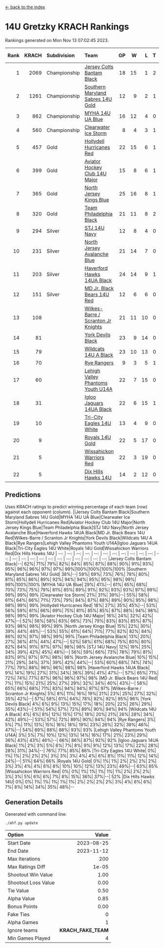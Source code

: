 [<- back to the index](readme.md)
# 14U Gretzky KRACH Rankings
Rankings generated on Mon Nov 13 07:02:45 2023.

Rank|KRACH|Subdivision|Team|GP|W|L|T|OTW|OTL|SoS|Exp Wins|Win Diff
---:|---:|:---|:---|---:|---:|---:|---:|---:|---:|---:|---:|---:
1|2069|Championship|[Jersey Colts Bantam Black](https://gamesheetstats.com/seasons/3659/teams/140580/schedule)|18|15|1|2|2|0|300|16.9|0.0
2|1261|Championship|[Southern Maryland Sabres 14U Gold](https://gamesheetstats.com/seasons/3659/teams/140588/schedule)|12|9|2|1|0|0|411|10.4|0.0
3|862|Championship|[MYHA 14U UA Blue](https://gamesheetstats.com/seasons/3659/teams/140583/schedule)|16|12|4|0|2|2|369|12.9|0.0
4|560|Championship|[Clearwater Ice Storm](https://gamesheetstats.com/seasons/3659/teams/142500/schedule)|8|4|3|1|0|0|620|5.4|0.0
5|457|Gold|[Hollydell Hurricanes Red](https://gamesheetstats.com/seasons/3659/teams/140578/schedule)|22|15|6|1|1|1|340|16.4|0.0
6|399|Gold|[Aviator Hockey Club 14U Major](https://gamesheetstats.com/seasons/3659/teams/140575/schedule)|15|8|6|1|1|1|603|9.3|-0.0
7|365|Gold|[North Jersey Kings Blue](https://gamesheetstats.com/seasons/3659/teams/140585/schedule)|25|16|8|1|3|1|362|17.4|0.0
8|320|Gold|[Team Philadelphia Black](https://gamesheetstats.com/seasons/3659/teams/140590/schedule)|21|11|8|2|2|2|514|12.9|0.0
9|294|Silver|[STJ 14U Navy](https://gamesheetstats.com/seasons/3659/teams/140589/schedule)|12|8|4|0|0|1|313|8.9|0.0
10|231|Silver|[North Jersey Avalanche Blue](https://gamesheetstats.com/seasons/3659/teams/140584/schedule)|21|14|7|0|0|1|187|14.9|0.0
11|203|Silver|[Haverford Hawks 14UA Black](https://gamesheetstats.com/seasons/3659/teams/140577/schedule)|24|14|9|1|0|2|286|15.4|0.0
12|151|Silver|[MD Jr. Black Bears 14U Red](https://gamesheetstats.com/seasons/3659/teams/140581/schedule)|12|6|6|0|0|1|202|6.9|0.0
13|108||[Wilkes-Barre / Scranton Jr Knights](https://gamesheetstats.com/seasons/3659/teams/140593/schedule)|21|11|10|0|2|0|194|11.9|0.0
14|81||[York Devils Black](https://gamesheetstats.com/seasons/3659/teams/140595/schedule)|23|9|14|0|1|0|306|9.9|0.0
15|79||[Wildcats 14U A Black](https://gamesheetstats.com/seasons/3659/teams/140592/schedule)|23|10|13|0|1|2|324|10.9|0.0
16|70||[Rye Rangers](https://gamesheetstats.com/seasons/3659/teams/140587/schedule)|9|3|5|1|1|1|271|4.4|0.0
17|60||[Lehigh Valley Phantoms Youth U14A](https://gamesheetstats.com/seasons/3659/teams/140582/schedule)|22|7|15|0|0|0|456|7.9|0.0
18|31||[Igloo Jaguars 14UA Black](https://gamesheetstats.com/seasons/3659/teams/140579/schedule)|22|6|15|1|0|0|338|7.4|0.0
19|10||[Tri-City Eagles 14U White](https://gamesheetstats.com/seasons/3659/teams/140591/schedule)|13|4|9|0|0|0|75|4.9|0.0
20|9||[Royals 14U Gold](https://gamesheetstats.com/seasons/3659/teams/140586/schedule)|22|5|17|0|0|1|114|5.9|0.0
21|5||[Wissahickon Warriors Red](https://gamesheetstats.com/seasons/3659/teams/140594/schedule)|22|3|19|0|0|0|170|3.9|0.0
22|5||[Dix Hills Hawks 14U](https://gamesheetstats.com/seasons/3659/teams/140576/schedule)|14|2|12|0|0|0|278|2.9|0.0

## Predictions
Uses KRACH ratings to predict winning percentage of each team (row) against each opponent (column).
||Jersey Colts Bantam Black|Southern Maryland Sabres 14U Gold|MYHA 14U UA Blue|Clearwater Ice Storm|Hollydell Hurricanes Red|Aviator Hockey Club 14U Major|North Jersey Kings Blue|Team Philadelphia Black|STJ 14U Navy|North Jersey Avalanche Blue|Haverford Hawks 14UA Black|MD Jr. Black Bears 14U Red|Wilkes-Barre / Scranton Jr Knights|York Devils Black|Wildcats 14U A Black|Rye Rangers|Lehigh Valley Phantoms Youth U14A|Igloo Jaguars 14UA Black|Tri-City Eagles 14U White|Royals 14U Gold|Wissahickon Warriors Red|Dix Hills Hawks 14U
| --: | --: | --: | --: | --: | --: | --: | --: | --: | --: | --: | --: | --: | --: | --: | --: | --: | --: | --: | --: | --: | --: | --: 
|Jersey Colts Bantam Black|--| 62%| 71%| 79%| 82%| 84%| 85%| 87%| 88%| 90%| 91%| 93%| 95%| 96%| 96%| 97%| 97%| 99%|100%|100%|100%|100%
|Southern Maryland Sabres 14U Gold| 38%|--| 59%| 69%| 73%| 76%| 78%| 80%| 81%| 85%| 86%| 89%| 92%| 94%| 94%| 95%| 95%| 98%| 99%| 99%|100%|100%
|MYHA 14U UA Blue| 29%| 41%|--| 61%| 65%| 68%| 70%| 73%| 75%| 79%| 81%| 85%| 89%| 91%| 92%| 93%| 93%| 97%| 99%| 99%| 99%| 99%
|Clearwater Ice Storm| 21%| 31%| 39%|--| 55%| 58%| 61%| 64%| 66%| 71%| 73%| 79%| 84%| 87%| 88%| 89%| 90%| 95%| 98%| 98%| 99%| 99%
|Hollydell Hurricanes Red| 18%| 27%| 35%| 45%|--| 53%| 56%| 59%| 61%| 66%| 69%| 75%| 81%| 85%| 85%| 87%| 88%| 94%| 98%| 98%| 99%| 99%
|Aviator Hockey Club 14U Major| 16%| 24%| 32%| 42%| 47%|--| 52%| 56%| 58%| 63%| 66%| 73%| 79%| 83%| 83%| 85%| 87%| 93%| 98%| 98%| 99%| 99%
|North Jersey Kings Blue| 15%| 22%| 30%| 39%| 44%| 48%|--| 53%| 55%| 61%| 64%| 71%| 77%| 82%| 82%| 84%| 86%| 92%| 97%| 98%| 99%| 99%
|Team Philadelphia Black| 13%| 20%| 27%| 36%| 41%| 44%| 47%|--| 52%| 58%| 61%| 68%| 75%| 80%| 80%| 82%| 84%| 91%| 97%| 97%| 98%| 98%
|STJ 14U Navy| 12%| 19%| 25%| 34%| 39%| 42%| 45%| 48%|--| 56%| 59%| 66%| 73%| 78%| 79%| 81%| 83%| 91%| 97%| 97%| 98%| 98%
|North Jersey Avalanche Blue| 10%| 15%| 21%| 29%| 34%| 37%| 39%| 42%| 44%|--| 53%| 60%| 68%| 74%| 74%| 77%| 79%| 88%| 96%| 96%| 98%| 98%
|Haverford Hawks 14UA Black|  9%| 14%| 19%| 27%| 31%| 34%| 36%| 39%| 41%| 47%|--| 57%| 65%| 71%| 72%| 74%| 77%| 87%| 96%| 96%| 97%| 98%
|MD Jr. Black Bears 14U Red|  7%| 11%| 15%| 21%| 25%| 27%| 29%| 32%| 34%| 40%| 43%|--| 58%| 65%| 66%| 68%| 71%| 83%| 94%| 94%| 97%| 97%
|Wilkes-Barre / Scranton Jr Knights|  5%|  8%| 11%| 16%| 19%| 21%| 23%| 25%| 27%| 32%| 35%| 42%|--| 57%| 58%| 61%| 64%| 78%| 92%| 92%| 95%| 96%
|York Devils Black|  4%|  6%|  9%| 13%| 15%| 17%| 18%| 20%| 22%| 26%| 29%| 35%| 43%|--| 51%| 54%| 57%| 72%| 89%| 90%| 94%| 94%
|Wildcats 14U A Black|  4%|  6%|  8%| 12%| 15%| 17%| 18%| 20%| 21%| 26%| 28%| 34%| 42%| 49%|--| 53%| 57%| 72%| 89%| 90%| 94%| 94%
|Rye Rangers|  3%|  5%|  7%| 11%| 13%| 15%| 16%| 18%| 19%| 23%| 26%| 32%| 39%| 46%| 47%|--| 54%| 69%| 88%| 88%| 93%| 93%
|Lehigh Valley Phantoms Youth U14A|  3%|  5%|  7%| 10%| 12%| 13%| 14%| 16%| 17%| 21%| 23%| 29%| 36%| 43%| 43%| 46%|--| 66%| 86%| 87%| 92%| 92%
|Igloo Jaguars 14UA Black|  1%|  2%|  3%|  5%|  6%|  7%|  8%|  9%|  9%| 12%| 13%| 17%| 22%| 28%| 28%| 31%| 34%|--| 76%| 77%| 85%| 86%
|Tri-City Eagles 14U White|  0%|  1%|  1%|  2%|  2%|  2%|  3%|  3%|  3%|  4%|  4%|  6%|  8%| 11%| 11%| 12%| 14%| 24%|--| 51%| 64%| 66%
|Royals 14U Gold|  0%|  1%|  1%|  2%|  2%|  2%|  2%|  3%|  3%|  4%|  4%|  6%|  8%| 10%| 10%| 12%| 13%| 23%| 49%|--| 63%| 65%
|Wissahickon Warriors Red|  0%|  0%|  1%|  1%|  1%|  1%|  1%|  2%|  2%|  2%|  3%|  3%|  5%|  6%|  6%|  7%|  8%| 15%| 36%| 37%|--| 52%
|Dix Hills Hawks 14U|  0%|  0%|  1%|  1%|  1%|  1%|  1%|  2%|  2%|  2%|  2%|  3%|  4%|  6%|  6%|  7%|  8%| 14%| 34%| 35%| 48%|--

## Generation Details

Generated with command line:
```
./ahf.py update
```

| Option | Value |
| :----- | ----: |
| Start Date | 2023-08-25 |
| End Date | 2023-11-12 |
| Max Iterations | 200 |
| Max Ratings Diff | 1e-05 |
| Shootout Win Value | 1.00 |
| Shootout Loss Value | 0.00 |
| Tie Value | 0.50 |
| Alpha Value | 0.85 |
| Bonus Points | 0.00 |
| Fake Ties | 0 |
| Alpha Games | 1 |
| Ignore teams | __KRACH_FAKE_TEAM__ |
| Min Games Played | 4 |

